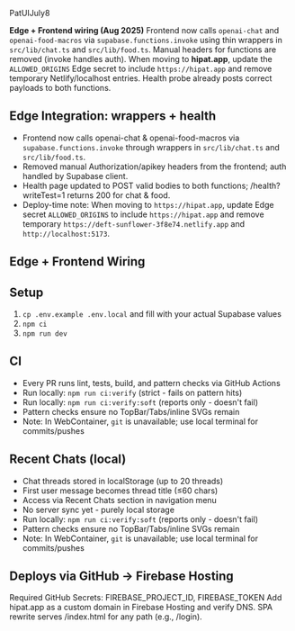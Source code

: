 PatUIJuly8

**Edge + Frontend wiring (Aug 2025)**
Frontend now calls `openai-chat` and `openai-food-macros` via `supabase.functions.invoke` using thin wrappers in `src/lib/chat.ts` and `src/lib/food.ts`. Manual headers for functions are removed (invoke handles auth). When moving to **hipat.app**, update the `ALLOWED_ORIGINS` Edge secret to include `https://hipat.app` and remove temporary Netlify/localhost entries. Health probe already posts correct payloads to both functions.

## Edge Integration: wrappers + health
- Frontend now calls openai-chat & openai-food-macros via `supabase.functions.invoke` through wrappers in `src/lib/chat.ts` and `src/lib/food.ts`.
- Removed manual Authorization/apikey headers from the frontend; auth handled by Supabase client.
- Health page updated to POST valid bodies to both functions; /health?writeTest=1 returns 200 for chat & food.
- Deploy-time note: When moving to `https://hipat.app`, update Edge secret `ALLOWED_ORIGINS` to include `https://hipat.app` and remove temporary `https://deft-sunflower-3f8e74.netlify.app` and `http://localhost:5173`.
## Edge + Frontend Wiring

## Setup
1. `cp .env.example .env.local` and fill with your actual Supabase values
2. `npm ci`
3. `npm run dev`

## CI
- Every PR runs lint, tests, build, and pattern checks via GitHub Actions
- Run locally: `npm run ci:verify` (strict - fails on pattern hits)
- Run locally: `npm run ci:verify:soft` (reports only - doesn't fail)
- Pattern checks ensure no TopBar/Tabs/inline SVGs remain
- Note: In WebContainer, `git` is unavailable; use local terminal for commits/pushes

## Recent Chats (local)
- Chat threads stored in localStorage (up to 20 threads)
- First user message becomes thread title (≤60 chars)
- Access via Recent Chats section in navigation menu
- No server sync yet - purely local storage
- Run locally: `npm run ci:verify:soft` (reports only - doesn't fail)
- Pattern checks ensure no TopBar/Tabs/inline SVGs remain
- Note: In WebContainer, `git` is unavailable; use local terminal for commits/pushes

## Deploys via GitHub → Firebase Hosting
Required GitHub Secrets: FIREBASE_PROJECT_ID, FIREBASE_TOKEN
Add hipat.app as a custom domain in Firebase Hosting and verify DNS.
SPA rewrite serves /index.html for any path (e.g., /login).